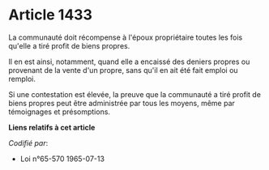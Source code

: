 # Article 1433

La communauté doit récompense à l'époux propriétaire toutes les fois qu'elle a tiré profit de biens propres.

Il en est ainsi, notamment, quand elle a encaissé des deniers propres ou provenant de la vente d'un propre, sans qu'il en ait
été fait emploi ou remploi.

Si une contestation est élevée, la preuve que la communauté a tiré profit de biens propres peut être administrée par tous les
moyens, même par témoignages et présomptions.

**Liens relatifs à cet article**

_Codifié par_:

  - Loi n°65-570 1965-07-13
